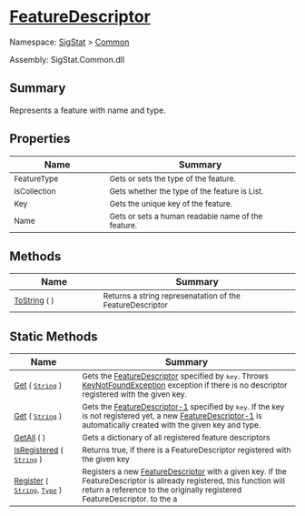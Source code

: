 # [FeatureDescriptor](./FeatureDescriptor.md)

Namespace: [SigStat]() > [Common](./README.md)

Assembly: SigStat.Common.dll

## Summary
Represents a feature with name and type.

## Properties

| Name<div><a href="#"><img width=200></a></div> | Summary<div><a href="#"><img width=475></a></div> | 
| --- | --- | 
| <sub>FeatureType</sub> | <sub>Gets or sets the type of the feature.</sub> | 
| <sub>IsCollection</sub> | <sub>Gets whether the type of the feature is List.</sub> | 
| <sub>Key</sub> | <sub>Gets the unique key of the feature.</sub> | 
| <sub>Name</sub> | <sub>Gets or sets a human readable name of the feature.</sub> | 


## Methods

| Name<div><a href="#"><img width=200></a></div> | Summary<div><a href="#"><img width=475></a></div> | 
| --- | --- | 
| <sub>[ToString](./Methods/FeatureDescriptor--ToString.md) (  )</sub> | <sub>Returns a string represenatation of the FeatureDescriptor</sub> | 


## Static Methods

| Name<div><a href="#"><img width=200></a></div> | Summary<div><a href="#"><img width=475></a></div> | 
| --- | --- | 
| <sub>[Get](./Methods/FeatureDescriptor--Get.md) ( [`String`](https://docs.microsoft.com/en-us/dotnet/api/System.String) )</sub> | <sub>Gets the [FeatureDescriptor](https://github.com/hargitomi97/sigstat/blob/master/docs/md/SigStat/Common/FeatureDescriptor.md) specified by `key`.  Throws [KeyNotFoundException](https://docs.microsoft.com/en-us/dotnet/api/System.Collections.Generic.KeyNotFoundException-1) exception if there is no descriptor registered with the given key.</sub> | 
| <sub>[Get](./Methods/FeatureDescriptor--Get.md) ( [`String`](https://docs.microsoft.com/en-us/dotnet/api/System.String) )</sub> | <sub>Gets the [FeatureDescriptor-1](https://github.com/hargitomi97/sigstat/blob/master/docs/md/SigStat/Common/FeatureDescriptor-1.md) specified by `key`.  If the key is not registered yet, a new [FeatureDescriptor-1](https://github.com/hargitomi97/sigstat/blob/master/docs/md/SigStat/Common/FeatureDescriptor-1.md) is automatically created with the given key and type.</sub> | 
| <sub>[GetAll](./Methods/FeatureDescriptor--GetAll.md) (  )</sub> | <sub>Gets a dictionary of all registered feature descriptors</sub> | 
| <sub>[IsRegistered](./Methods/FeatureDescriptor--IsRegistered.md) ( [`String`](https://docs.microsoft.com/en-us/dotnet/api/System.String) )</sub> | <sub>Returns true, if there is a FeatureDescriptor registered with the given key</sub> | 
| <sub>[Register](./Methods/FeatureDescriptor--Register.md) ( [`String`](https://docs.microsoft.com/en-us/dotnet/api/System.String), [`Type`](https://docs.microsoft.com/en-us/dotnet/api/System.Type) )</sub> | <sub>Registers a new [FeatureDescriptor](https://github.com/hargitomi97/sigstat/blob/master/docs/md/SigStat/Common/FeatureDescriptor.md) with a given key.  If the FeatureDescriptor is allready registered, this function will  return a reference to the originally registered FeatureDescriptor.  to the a</sub> | 


